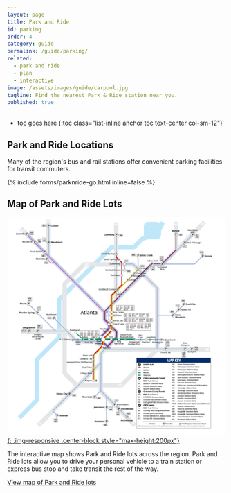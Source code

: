```yaml
---
layout: page
title: Park and Ride
id: parking
order: 4
category: guide
permalink: /guide/parking/
related:
  - park and ride
  - plan
  - interactive
image: /assets/images/guide/carpool.jpg
tagline: Find the nearest Park & Ride station near you.
published: true
---
```


* toc goes here
{:toc class="list-inline anchor toc text-center col-sm-12"}


## Park and Ride Locations

Many of the region's bus and rail stations offer convenient parking facilities for transit commuters.

{% include forms/parknride-go.html inline=false %}

## Map of Park and Ride Lots

<a href="/maps/interactive">![Interactive map](/build/images/interactive-map.png){: .img-responsive .center-block style="max-height:200px"}</a>

The interactive map shows Park and Ride lots across the region.  Park and Ride lots allow you to drive your personal vehicle to a train station or express bus stop and take transit the rest of the way.

[View map of Park and Ride lots](/maps/interactive)
